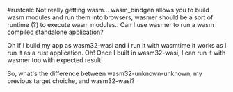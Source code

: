 #rustcalc
Not really getting wasm... wasm_bindgen allows you to build wasm modules and run them into browsers, wasmer should be a sort of runtime (?) to execute wasm modules.. Can I use wasmer to run a wasm compiled standalone application?

Oh if I build my app as wasm32-wasi and I run it with wasmtime it works as I run it as a rust application. Oh! Once I built in wasm32-wasi, I can run it with wasmer too with expected result!

So, what's the difference between wasm32-unknown-unknown, my previous target choiche, and wasm32-wasi?